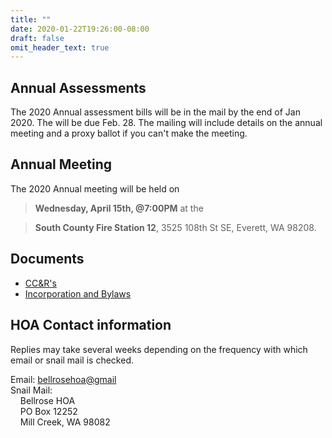 ```yaml
---
title: ""
date: 2020-01-22T19:26:00-08:00
draft: false
omit_header_text: true
---
```

## Annual Assessments
The 2020 Annual assessment bills will be in the mail by the end of Jan 2020.  The will be due Feb. 28.  The mailing will include details on the annual meeting and a proxy ballot if you can't make the meeting.

## Annual Meeting
The 2020 Annual meeting will be held on 

> **Wednesday, April 15th, @7:00PM**
at the 

> **South County Fire Station 12**, 3525 108th St SE, Everett, WA 98208.

## Documents

+ [CC&R's](/files/CCNRs.pdf)
+ [Incorporation and Bylaws](/files/Incorporation_and_Bylaws.pdf)

## HOA Contact information
Replies may take several weeks depending on the frequency with which email or snail mail is checked.

Email: [bellrosehoa@gmail](mailto:bellrosehoa@gmail.com) <br />
Snail Mail: <br />
&nbsp;&nbsp;&nbsp;&nbsp;Bellrose HOA <br />
&nbsp;&nbsp;&nbsp;&nbsp;PO Box 12252 <br />
&nbsp;&nbsp;&nbsp;&nbsp;Mill Creek, WA 98082